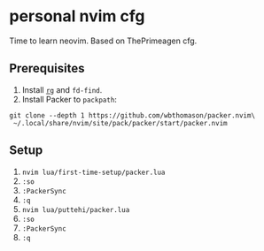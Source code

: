 # personal nvim cfg

Time to learn neovim. Based on ThePrimeagen cfg.

## Prerequisites

1. Install [`rg`](https://github.com/BurntSushi/ripgrep) and `fd-find`.
2. Install Packer to `packpath`:
```
git clone --depth 1 https://github.com/wbthomason/packer.nvim\
 ~/.local/share/nvim/site/pack/packer/start/packer.nvim
```

## Setup

1. `nvim lua/first-time-setup/packer.lua`
2. `:so`
3. `:PackerSync`
4. `:q`
5. `nvim lua/puttehi/packer.lua`
6. `:so`
7. `:PackerSync`
8. `:q`

